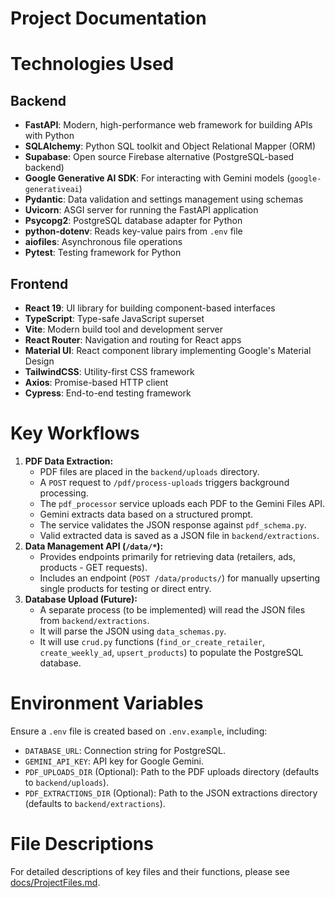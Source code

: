 # Project Documentation

# Technologies Used

## Backend

- **FastAPI**: Modern, high-performance web framework for building APIs with Python
- **SQLAlchemy**: Python SQL toolkit and Object Relational Mapper (ORM)
- **Supabase**: Open source Firebase alternative (PostgreSQL-based backend)
- **Google Generative AI SDK**: For interacting with Gemini models (`google-generativeai`)
- **Pydantic**: Data validation and settings management using schemas
- **Uvicorn**: ASGI server for running the FastAPI application
- **Psycopg2**: PostgreSQL database adapter for Python
- **python-dotenv**: Reads key-value pairs from `.env` file
- **aiofiles**: Asynchronous file operations
- **Pytest**: Testing framework for Python

## Frontend

- **React 19**: UI library for building component-based interfaces
- **TypeScript**: Type-safe JavaScript superset
- **Vite**: Modern build tool and development server
- **React Router**: Navigation and routing for React apps
- **Material UI**: React component library implementing Google's Material Design
- **TailwindCSS**: Utility-first CSS framework
- **Axios**: Promise-based HTTP client
- **Cypress**: End-to-end testing framework

# Key Workflows

1.  **PDF Data Extraction:**
    - PDF files are placed in the `backend/uploads` directory.
    - A `POST` request to `/pdf/process-uploads` triggers background processing.
    - The `pdf_processor` service uploads each PDF to the Gemini Files API.
    - Gemini extracts data based on a structured prompt.
    - The service validates the JSON response against `pdf_schema.py`.
    - Valid extracted data is saved as a JSON file in `backend/extractions`.
2.  **Data Management API (`/data/*`):**
    - Provides endpoints primarily for retrieving data (retailers, ads, products - GET requests).
    - Includes an endpoint (`POST /data/products/`) for manually upserting single products for testing or direct entry.
3.  **Database Upload (Future):**
    - A separate process (to be implemented) will read the JSON files from `backend/extractions`.
    - It will parse the JSON using `data_schemas.py`.
    - It will use `crud.py` functions (`find_or_create_retailer`, `create_weekly_ad`, `upsert_products`) to populate the PostgreSQL database.

# Environment Variables

Ensure a `.env` file is created based on `.env.example`, including:

- `DATABASE_URL`: Connection string for PostgreSQL.
- `GEMINI_API_KEY`: API key for Google Gemini.
- `PDF_UPLOADS_DIR` (Optional): Path to the PDF uploads directory (defaults to `backend/uploads`).
- `PDF_EXTRACTIONS_DIR` (Optional): Path to the JSON extractions directory (defaults to `backend/extractions`).

# File Descriptions

For detailed descriptions of key files and their functions, please see [docs/ProjectFiles.md](./ProjectFiles.md).
